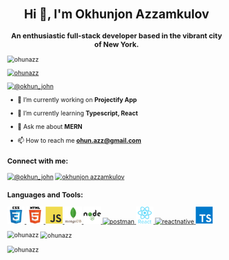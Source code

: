 

<h1 align="center">Hi 👋, I'm Okhunjon Azzamkulov</h1>
<h3 align="center">An enthusiastic full-stack developer based in the vibrant city of New York.</h3>

<p align="left"> <img src="https://komarev.com/ghpvc/?username=ohunazz&label=Profile%20views&color=0e75b6&style=flat" alt="ohunazz" /> </p>

<p align="left"> <a href="https://github.com/ryo-ma/github-profile-trophy"><img src="https://github-profile-trophy.vercel.app/?username=ohunazz" alt="ohunazz" /></a> </p>

<p align="left"> <a href="https://twitter.com/@okhun_john" target="blank"><img src="https://img.shields.io/twitter/follow/@okhun_john?logo=twitter&style=for-the-badge" alt="@okhun_john" /></a> </p>

- 🔭 I’m currently working on **Projectify App**

- 🌱 I’m currently learning **Typescript, React**

- 💬 Ask me about **MERN**

- 📫 How to reach me **ohun.azz@gmail.com**

<h3 align="left">Connect with me:</h3>
<p align="left">
<a href="https://twitter.com/@okhun_john" target="blank"><img align="center" src="https://raw.githubusercontent.com/rahuldkjain/github-profile-readme-generator/master/src/images/icons/Social/twitter.svg" alt="@okhun_john" height="30" width="40" /></a>
<a href="https://linkedin.com/in/okhunjon azzamkulov" target="blank"><img align="center" src="https://raw.githubusercontent.com/rahuldkjain/github-profile-readme-generator/master/src/images/icons/Social/linked-in-alt.svg" alt="okhunjon azzamkulov" height="30" width="40" /></a>
</p>

<h3 align="left">Languages and Tools:</h3>
<p align="left"> <a href="https://www.w3schools.com/css/" target="_blank" rel="noreferrer"> <img src="https://raw.githubusercontent.com/devicons/devicon/master/icons/css3/css3-original-wordmark.svg" alt="css3" width="40" height="40"/> </a> <a href="https://www.w3.org/html/" target="_blank" rel="noreferrer"> <img src="https://raw.githubusercontent.com/devicons/devicon/master/icons/html5/html5-original-wordmark.svg" alt="html5" width="40" height="40"/> </a> <a href="https://developer.mozilla.org/en-US/docs/Web/JavaScript" target="_blank" rel="noreferrer"> <img src="https://raw.githubusercontent.com/devicons/devicon/master/icons/javascript/javascript-original.svg" alt="javascript" width="40" height="40"/> </a> <a href="https://www.mongodb.com/" target="_blank" rel="noreferrer"> <img src="https://raw.githubusercontent.com/devicons/devicon/master/icons/mongodb/mongodb-original-wordmark.svg" alt="mongodb" width="40" height="40"/> </a> <a href="https://nodejs.org" target="_blank" rel="noreferrer"> <img src="https://raw.githubusercontent.com/devicons/devicon/master/icons/nodejs/nodejs-original-wordmark.svg" alt="nodejs" width="40" height="40"/> </a> <a href="https://postman.com" target="_blank" rel="noreferrer"> <img src="https://www.vectorlogo.zone/logos/getpostman/getpostman-icon.svg" alt="postman" width="40" height="40"/> </a> <a href="https://reactjs.org/" target="_blank" rel="noreferrer"> <img src="https://raw.githubusercontent.com/devicons/devicon/master/icons/react/react-original-wordmark.svg" alt="react" width="40" height="40"/> </a> <a href="https://reactnative.dev/" target="_blank" rel="noreferrer"> <img src="https://reactnative.dev/img/header_logo.svg" alt="reactnative" width="40" height="40"/> </a> <a href="https://www.typescriptlang.org/" target="_blank" rel="noreferrer"> <img src="https://raw.githubusercontent.com/devicons/devicon/master/icons/typescript/typescript-original.svg" alt="typescript" width="40" height="40"/> </a> </p>

<p><img align="left" src="https://github-readme-stats.vercel.app/api/top-langs?username=ohunazz&show_icons=true&locale=en&layout=compact" alt="ohunazz" /></p>

<p>&nbsp;<img align="center" src="https://github-readme-stats.vercel.app/api?username=ohunazz&show_icons=true&locale=en" alt="ohunazz" /></p>

<p><img align="center" src="https://github-readme-streak-stats.herokuapp.com/?user=ohunazz&" alt="ohunazz" /></p>
